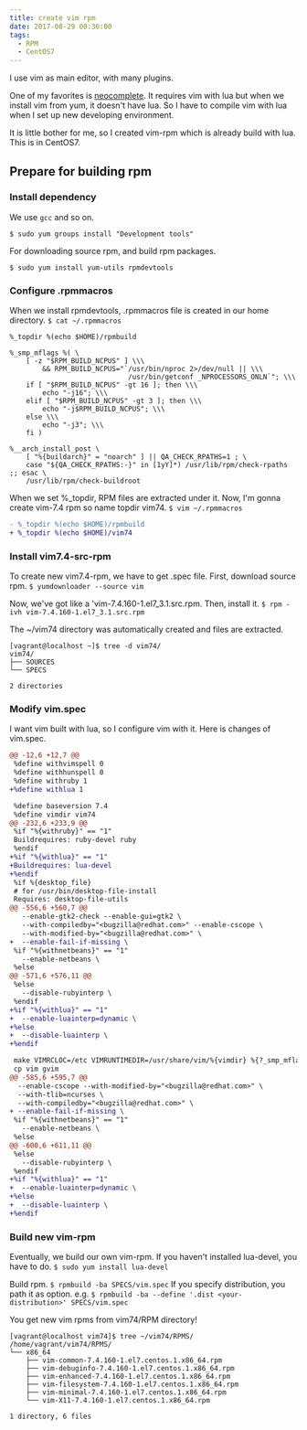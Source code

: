 ```yaml
---
title: create vim rpm
date: 2017-08-29 00:36:00
tags:
  - RPM
  - CentOS7
---
```


I use vim as main editor, with many plugins.

One of my favorites is [neocomplete](https://github.com/Shougo/neocomplete.vim).
It requires vim with lua but when we install vim from yum, it doesn't have lua.
So I have to compile vim with lua when I set up new developing environment.

It is little bother for me, so I created vim-rpm which is already build with lua.
This is in CentOS7.

## Prepare for building rpm

### Install dependency

We use `gcc` and so on.
```shell
$ sudo yum groups install "Development tools"
```

For downloading source rpm, and build rpm packages.
```shell
$ sudo yum install yum-utils rpmdevtools
```

### Configure .rpmmacros

When we install rpmdevtools, .rpmmacros file is created in our home directory.
`$ cat ~/.rpmmacros`
```
%_topdir %(echo $HOME)/rpmbuild

%_smp_mflags %( \
    [ -z "$RPM_BUILD_NCPUS" ] \\\
        && RPM_BUILD_NCPUS="`/usr/bin/nproc 2>/dev/null || \\\
                             /usr/bin/getconf _NPROCESSORS_ONLN`"; \\\
    if [ "$RPM_BUILD_NCPUS" -gt 16 ]; then \\\
        echo "-j16"; \\\
    elif [ "$RPM_BUILD_NCPUS" -gt 3 ]; then \\\
        echo "-j$RPM_BUILD_NCPUS"; \\\
    else \\\
        echo "-j3"; \\\
    fi )

%__arch_install_post \
    [ "%{buildarch}" = "noarch" ] || QA_CHECK_RPATHS=1 ; \
    case "${QA_CHECK_RPATHS:-}" in [1yY]*) /usr/lib/rpm/check-rpaths ;; esac \
    /usr/lib/rpm/check-buildroot
```

When we set %\_topdir, RPM files are extracted under it.
Now, I'm gonna create vim-7.4 rpm so name topdir vim74.
`$ vim ~/.rpmmacros`
```diff
- %_topdir %(echo $HOME)/rpmbuild
+ %_topdir %(echo $HOME)/vim74
```

### Install vim7.4-src-rpm

To create new vim7.4-rpm, we have to get .spec file.
First, download source rpm.
`$ yumdownloader --source vim`

Now, we've got like a 'vim-7.4.160-1.el7_3.1.src.rpm.
Then, install it.
`$ rpm -ivh vim-7.4.160-1.el7_3.1.src.rpm`

The ~/vim74 directory was automatically created and files are extracted.
```
[vagrant@localhost ~]$ tree -d vim74/
vim74/
├── SOURCES
└── SPECS

2 directories
```

### Modify vim.spec

I want vim built with lua, so I configure vim with it.
Here is changes of vim.spec.
```diff
@@ -12,6 +12,7 @@
 %define withvimspell 0
 %define withhunspell 0
 %define withruby 1
+%define withlua 1

 %define baseversion 7.4
 %define vimdir vim74
@@ -232,6 +233,9 @@
 %if "%{withruby}" == "1"
 Buildrequires: ruby-devel ruby
 %endif
+%if "%{withlua}" == "1"
+Buildrequires: lua-devel
+%endif
 %if %{desktop_file}
 # for /usr/bin/desktop-file-install
 Requires: desktop-file-utils
@@ -556,6 +560,7 @@
   --enable-gtk2-check --enable-gui=gtk2 \
   --with-compiledby="<bugzilla@redhat.com>" --enable-cscope \
   --with-modified-by="<bugzilla@redhat.com>" \
+  --enable-fail-if-missing \
 %if "%{withnetbeans}" == "1"
   --enable-netbeans \
 %else
@@ -571,6 +576,11 @@
 %else
   --disable-rubyinterp \
 %endif
+%if "%{withlua}" == "1"
+  --enable-luainterp=dynamic \
+%else
+  --disable-luainterp \
+%endif

 make VIMRCLOC=/etc VIMRUNTIMEDIR=/usr/share/vim/%{vimdir} %{?_smp_mflags}
 cp vim gvim
@@ -585,6 +595,7 @@
  --enable-cscope --with-modified-by="<bugzilla@redhat.com>" \
  --with-tlib=ncurses \
  --with-compiledby="<bugzilla@redhat.com>" \
+ --enable-fail-if-missing \
 %if "%{withnetbeans}" == "1"
   --enable-netbeans \
 %else
@@ -600,6 +611,11 @@
 %else
   --disable-rubyinterp \
 %endif
+%if "%{withlua}" == "1"
+  --enable-luainterp=dynamic \
+%else
+  --disable-luainterp \
+%endif
```

### Build new vim-rpm

Eventually, we build our own vim-rpm.
If you haven't installed lua-devel, you have to do.
`$ sudo yum install lua-devel`

Build rpm.
`$ rpmbuild -ba SPECS/vim.spec`
If you specify distribution, you path it as option.
e.g. `$ rpmbuild -ba --define '.dist <your-distribution>' SPECS/vim.spec`

You get new vim rpms from vim74/RPM directory!
```
[vagrant@localhost vim74]$ tree ~/vim74/RPMS/
/home/vagrant/vim74/RPMS/
└── x86_64
    ├── vim-common-7.4.160-1.el7.centos.1.x86_64.rpm
    ├── vim-debuginfo-7.4.160-1.el7.centos.1.x86_64.rpm
    ├── vim-enhanced-7.4.160-1.el7.centos.1.x86_64.rpm
    ├── vim-filesystem-7.4.160-1.el7.centos.1.x86_64.rpm
    ├── vim-minimal-7.4.160-1.el7.centos.1.x86_64.rpm
    └── vim-X11-7.4.160-1.el7.centos.1.x86_64.rpm

1 directory, 6 files
```
